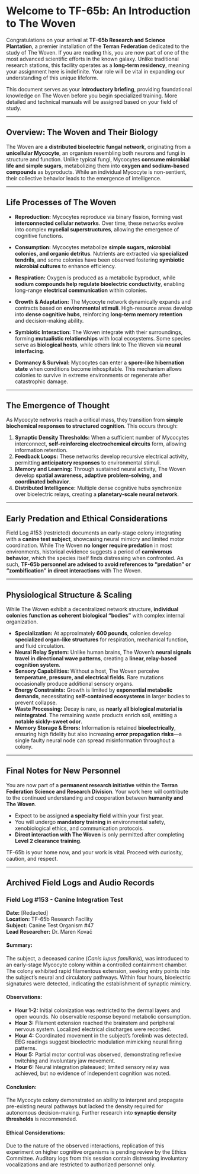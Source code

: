 # **Welcome to TF-65b: An Introduction to The Woven**

Congratulations on your arrival at **TF-65b Research and Science Plantation**, a premier installation of the **Terran Federation** dedicated to the study of The Woven. If you are reading this, you are now part of one of the most advanced scientific efforts in the known galaxy. Unlike traditional research stations, this facility operates as a **long-term residency**, meaning your assignment here is indefinite. Your role will be vital in expanding our understanding of this unique lifeform.

This document serves as your **introductory briefing**, providing foundational knowledge on The Woven before you begin specialized training. More detailed and technical manuals will be assigned based on your field of study.

---

## **Overview: The Woven and Their Biology**

The Woven are a **distributed bioelectric fungal network**, originating from a **unicellular Mycocyte**, an organism resembling both neurons and fungi in structure and function. Unlike typical fungi, Mycocytes **consume microbial life and simple sugars**, metabolizing them into **oxygen and sodium-based compounds** as byproducts. While an individual Mycocyte is non-sentient, their collective behavior leads to the emergence of intelligence.

---

## **Life Processes of The Woven**

- **Reproduction:** Mycocytes reproduce via binary fission, forming vast **interconnected cellular networks**. Over time, these networks evolve into complex **mycelial superstructures**, allowing the emergence of cognitive functions.

- **Consumption:** Mycocytes metabolize **simple sugars, microbial colonies, and organic detritus**. Nutrients are extracted via **specialized tendrils**, and some colonies have been observed fostering **symbiotic microbial cultures** to enhance efficiency.

- **Respiration:** Oxygen is produced as a metabolic byproduct, while **sodium compounds help regulate bioelectric conductivity**, enabling long-range **electrical communication** within colonies.

- **Growth & Adaptation:** The Mycocyte network dynamically expands and contracts based on **environmental stimuli**. High-resource areas develop into **dense cognitive hubs**, reinforcing **long-term memory retention** and decision-making ability.

- **Symbiotic Interaction:** The Woven integrate with their surroundings, forming **mutualistic relationships** with local ecosystems. Some species serve as **biological hosts**, while others link to The Woven via **neural interfacing**.

- **Dormancy & Survival:** Mycocytes can enter a **spore-like hibernation state** when conditions become inhospitable. This mechanism allows colonies to survive in extreme environments or regenerate after catastrophic damage.

---

## **The Emergence of Thought**

As Mycocyte networks reach a critical mass, they transition from **simple biochemical responses to structured cognition**. This occurs through:

1. **Synaptic Density Thresholds:** When a sufficient number of Mycocytes interconnect, **self-reinforcing electrochemical circuits** form, allowing information retention.
2. **Feedback Loops:** These networks develop recursive electrical activity, permitting **anticipatory responses** to environmental stimuli.
3. **Memory and Learning:** Through sustained neural activity, The Woven develop **spatial awareness, adaptive problem-solving, and coordinated behavior**.
4. **Distributed Intelligence:** Multiple dense cognitive hubs synchronize over bioelectric relays, creating a **planetary-scale neural network**.

---

## **Early Predation and Ethical Considerations**

Field Log #153 (restricted) documents an early-stage colony integrating with a **canine test subject**, showcasing neural mimicry and limited motor coordination. While The Woven **no longer require predation** in most environments, historical evidence suggests a period of **carnivorous behavior**, which the species itself finds distressing when confronted. As such, **TF-65b personnel are advised to avoid references to “predation” or “zombification” in direct interactions** with The Woven.

---

## **Physiological Structure & Scaling**

While The Woven exhibit a decentralized network structure, **individual colonies function as coherent biological “bodies”** with complex internal organization.

- **Specialization:** At approximately **600 pounds**, colonies develop **specialized organ-like structures** for respiration, mechanical function, and fluid circulation.
- **Neural Relay System:** Unlike human brains, The Woven’s **neural signals travel in directional wave patterns**, creating a **linear, relay-based cognition system**.
- **Sensory Capabilities:** Without a host, The Woven perceive **temperature, pressure, and electrical fields**. Rare mutations occasionally produce additional sensory organs.
- **Energy Constraints:** Growth is limited by **exponential metabolic demands**, necessitating **self-contained ecosystems** in larger bodies to prevent collapse.
- **Waste Processing:** Decay is rare, as **nearly all biological material is reintegrated**. The remaining waste products enrich soil, emitting a **notable sickly-sweet odor**.
- **Memory Storage & Errors:** Information is retained **bioelectrically**, ensuring high fidelity but also increasing **error propagation risks**—a single faulty neural node can spread misinformation throughout a colony.

---

## **Final Notes for New Personnel**

You are now part of a **permanent research initiative** within the **Terran Federation Science and Research Division**. Your work here will contribute to the continued understanding and cooperation between **humanity and The Woven**.

- Expect to be assigned **a specialty field** within your first year.
- You will undergo **mandatory training** in environmental safety, xenobiological ethics, and communication protocols.
- **Direct interaction with The Woven** is only permitted after completing **Level 2 clearance training**.

TF-65b is your home now, and your work is vital. Proceed with curiosity, caution, and respect.

---

## **Archived Field Logs and Audio Records**

### **Field Log #153 - Canine Integration Test**

**Date:** [Redacted]  
**Location:** TF-65b Research Facility  
**Subject:** Canine Test Organism #47  
**Lead Researcher:** Dr. Maren Kovač  

#### **Summary:**  
The subject, a deceased canine (*Canis lupus familiaris*), was introduced to an early-stage Mycocyte colony within a controlled containment chamber. The colony exhibited rapid filamentous extension, seeking entry points into the subject’s neural and circulatory pathways. Within four hours, bioelectric signatures were detected, indicating the establishment of synaptic mimicry.

#### **Observations:**
- **Hour 1-2:** Initial colonization was restricted to the dermal layers and open wounds. No observable response beyond metabolic consumption.
- **Hour 3:** Filament extension reached the brainstem and peripheral nervous system. Localized electrical discharges were recorded.
- **Hour 4:** Coordinated movement in the subject’s forelimb was detected. EEG readings suggest bioelectric modulation mimicking neural firing patterns.
- **Hour 5:** Partial motor control was observed, demonstrating reflexive twitching and involuntary jaw movement.
- **Hour 6:** Neural integration plateaued; limited sensory relay was achieved, but no evidence of independent cognition was noted.

#### **Conclusion:**  
The Mycocyte colony demonstrated an ability to interpret and propagate pre-existing neural pathways but lacked the density required for autonomous decision-making. Further research into **synaptic density thresholds** is recommended.

#### **Ethical Considerations:**  
Due to the nature of the observed interactions, replication of this experiment on higher cognitive organisms is pending review by the Ethics Committee. Auditory logs from this session contain distressing involuntary vocalizations and are restricted to authorized personnel only.

